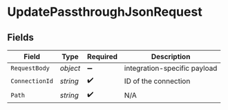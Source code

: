 # UpdatePassthroughJsonRequest


## Fields

| Field                        | Type                         | Required                     | Description                  |
| ---------------------------- | ---------------------------- | ---------------------------- | ---------------------------- |
| `RequestBody`                | *object*                     | :heavy_minus_sign:           | integration-specific payload |
| `ConnectionId`               | *string*                     | :heavy_check_mark:           | ID of the connection         |
| `Path`                       | *string*                     | :heavy_check_mark:           | N/A                          |